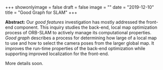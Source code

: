 +++
showonlyimage = false
draft = false
image = ""
date  = "2019-12-10"
title = "Good Graph for SLAM"
+++

**Abstract:** Our _good features_ investigation has mostly addressed the
front-end component. This inquiry studies the back-end, local map optimization
process of ORB-SLAM to actively manage its computational properties.
_Good graph_ describes a process for determining how large of a local map
to use and how to select the camera poses from the larger global map.
It improves the run-time properties of the back-end optimization while
supporting improved localization for the front-end.
<!--more-->

More details soon.

[^1]: Y. Zhao, J.S. Smith, and P.A. Vela. "Good Graph: Cost-Effective, Budget-Aware Bundle ADjustment in Visual SLAM." _in progress_, 2019.
